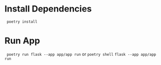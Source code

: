 
# Install Dependencies
` poetry install` 

# Run App

` poetry run flask --app app/app run`
or
`poetry shell`
`flask --app app/app run`
